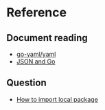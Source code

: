 # Reference 

## Document reading
* [go-yaml/yaml](https://github.com/go-yaml/yaml)
* [JSON and Go](https://github.com/go-yaml/yaml)

## Question 
* [How to import local package](https://stackoverflow.com/questions/35480623/how-to-import-local-packages-in-go/35511866)
